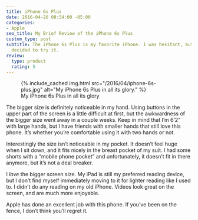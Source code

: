 ```yaml
---
title: iPhone 6s Plus
date: 2016-04-26 08:54:00 -05:00
categories:
- Apple
seo_title: My Brief Review of the iPhone 6s Plus
custom_type: post
subtitle: The iPhone 6s Plus is my favorite iPhone. I was hesitant, but I’m glad I
  decided to try it.
review:
  type: product
  rating: 5
---
```


<figure class="extendout">
  {% include_cached img.html src="/2016/04/iphone-6s-plus.jpg" alt="My iPhone 6s Plus in all its glory." %}
  <figcaption>My iPhone 6s Plus in all its glory</figcaption>
</figure>

The bigger size is definitely noticeable in my hand. Using buttons in the upper part of the screen is a little difficult at first, but the awkwardness of the bigger size went away in a couple weeks. Keep in mind that I’m 6’2” with large hands, but I have friends with smaller hands that still love this phone. It’s whether you’re comfortable using it with two hands or not.

Interestingly the size isn’t noticeable in my pocket. It doesn’t feel huge when I sit down, and it fits nicely in the breast pocket of my suit. I had some shorts with a “mobile phone pocket” and unfortunately, it doesn’t fit in there anymore, but it’s not a deal breaker.

I _love_ the bigger screen size. My iPad is still my preferred reading device, but I don’t find myself immediately moving to it for lighter reading like I used to. I didn’t do any reading on my old iPhone. Videos look great on the screen, and are much more enjoyable.

Apple has done an excellent job with this phone. If you’ve been on the fence, I don’t think you’ll regret it.
